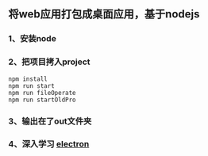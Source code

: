 ## 将web应用打包成桌面应用，基于nodejs

### 1、安装node
### 2、把项目拷入project
```
npm install
npm run start
npm run fileOperate
npm run startOldPro

```
### 3、输出在了out文件夹
### 4、深入学习 [electron](https://electronjs.org/docs)
